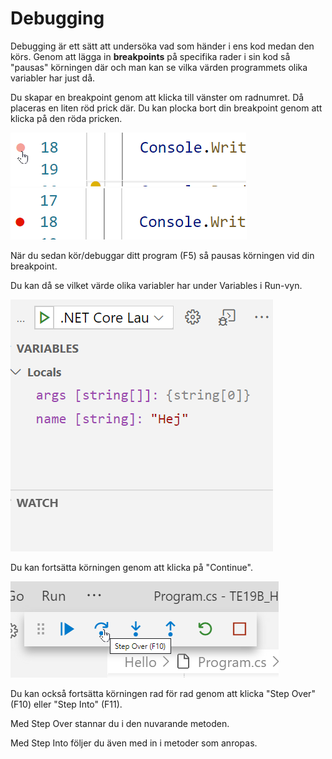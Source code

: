 # Debugging

&#x20;Debugging är ett sätt att undersöka vad som händer i ens kod medan den körs. Genom att lägga in **breakpoints** på specifika rader i sin kod så "pausas" körningen där och man kan se vilka värden programmets olika variabler har just då.

Du skapar en breakpoint genom att klicka till vänster om radnumret. Då placeras en liten röd prick där. Du kan plocka bort din breakpoint genom att klicka på den röda pricken.

<img src="../../.gitbook/assets/image (2).png" alt="" data-size="original"> \
&#x20;<img src="../../.gitbook/assets/image (3).png" alt="" data-size="original">&#x20;

När du sedan kör/debuggar ditt program (F5) så pausas körningen vid din breakpoint.

Du kan då se vilket värde olika variabler har under Variables i Run-vyn.

<img src="../../.gitbook/assets/image (4).png" alt="" data-size="original">&#x20;

Du kan fortsätta körningen genom att klicka på "Continue".

<img src="../../.gitbook/assets/image (5).png" alt="" data-size="original">&#x20;

Du kan också fortsätta körningen rad för rad genom att klicka "Step Over" (F10) eller "Step Into" (F11).

Med Step Over stannar du i den nuvarande metoden.

Med Step Into följer du även med in i metoder som anropas.
